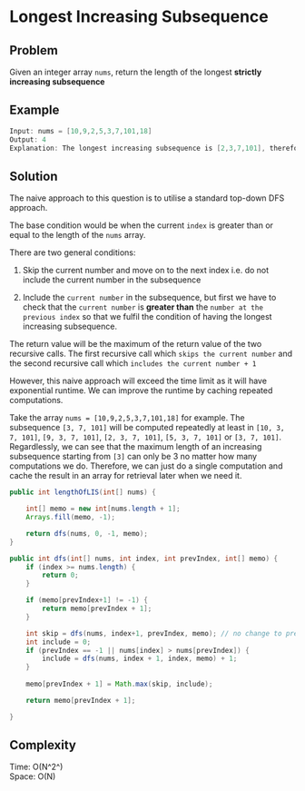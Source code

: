 # Longest Increasing Subsequence

## Problem

Given an integer array ```nums```, return the length of the longest **strictly increasing subsequence**

## Example

```java
Input: nums = [10,9,2,5,3,7,101,18]
Output: 4
Explanation: The longest increasing subsequence is [2,3,7,101], therefore the length is 4.
```

## Solution

The naive approach to this question is to utilise a standard top-down DFS approach.

The base condition would be when the current ```index``` is greater than or equal to the length of the ```nums``` array.

There are two general conditions:

1. Skip the current number and move on to the next index i.e. do not include the current number in the subsequence

2. Include the ```current number``` in the subsequence, but first we have to check that the ```current number``` is **greater than** the ```number at the previous index``` so that we fulfil the condition of having the longest increasing subsequence.

The return value will be the maximum of the return value of the two recursive calls. The first recursive call which ```skips the current number``` and the second recursive call which ```includes the current number + 1```

However, this naive approach will exceed the time limit as it will have exponential runtime. We can improve the runtime by caching repeated computations. 

Take the array ```nums = [10,9,2,5,3,7,101,18]``` for example. The subsequence ```[3, 7, 101]``` will be computed repeatedly at least in ```[10, 3, 7, 101]```, ```[9, 3, 7, 101]```, ```[2, 3, 7, 101]```, ```[5, 3, 7, 101]``` or ```[3, 7, 101]```. Regardlessly, we can see that the maximum length of an increasing subsequence starting from ```[3]``` can only be 3 no matter how many computations we do. Therefore, we can just do a single computation and cache the result in an array for retrieval later when we need it.

```java
public int lengthOfLIS(int[] nums) {

    int[] memo = new int[nums.length + 1];
    Arrays.fill(memo, -1);

    return dfs(nums, 0, -1, memo);
}

public int dfs(int[] nums, int index, int prevIndex, int[] memo) {
    if (index >= nums.length) {
        return 0;
    }

    if (memo[prevIndex+1] != -1) {
        return memo[prevIndex + 1];
    }

    int skip = dfs(nums, index+1, prevIndex, memo); // no change to previous index when skipping
    int include = 0;
    if (prevIndex == -1 || nums[index] > nums[prevIndex]) {
        include = dfs(nums, index + 1, index, memo) + 1;
    }
    
    memo[prevIndex + 1] = Math.max(skip, include);

    return memo[prevIndex + 1];

}
```

## Complexity

Time: O(N^2^) </br>
Space: O(N)
